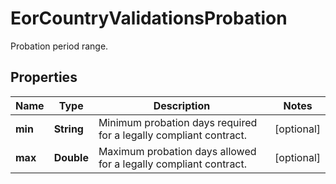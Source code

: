 

# EorCountryValidationsProbation

Probation period range.

## Properties

| Name | Type | Description | Notes |
|------------ | ------------- | ------------- | -------------|
|**min** | **String** | Minimum probation days required for a legally compliant contract. |  [optional] |
|**max** | **Double** | Maximum probation days allowed for a legally compliant contract. |  [optional] |



